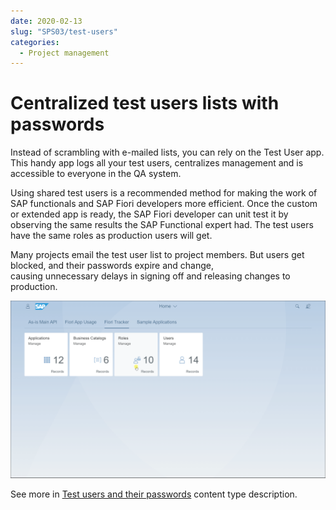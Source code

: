 ```yaml
---
date: 2020-02-13
slug: "SPS03/test-users"
categories:
  - Project management
---
```

# Centralized test users lists with passwords

Instead of scrambling with e-mailed lists, you can rely on the Test User app. This handy app logs all your test users, centralizes management and is accessible to everyone in the QA system.

<!-- more -->

Using shared test users is a recommended method for making the work of SAP functionals and SAP Fiori developers more efficient. Once the custom or extended app is ready, the SAP Fiori developer can unit test it by observing the same results the SAP Functional expert had. The test users have the same roles as production users will get.

Many projects email the test user list to project members. But users get blocked, and their passwords expire and change, causing unnecessary delays in signing off and releasing changes to production.

[![](res/tu2.gif)](res/tu2.gif)

See more in [Test users and their passwords](../../tracked/SPS03/testusers.md) content type description.